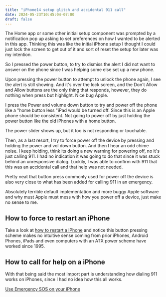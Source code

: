 ```yaml
---
title: "iPhone14 setup glitch and accidental 911 call"
date: 2024-05-23T10:45:04-07:00
draft: false
---
```

The Home app or some other initial setup component was prompted by a notification pop up asking to set preferences on how I wanted to be alerted in this app.
Thinking this was like the initial iPhone setup I
thought I could just lock the screen to get out of it and sort of reset the setup for later was my intention. 

So I pressed the power button,
to try to dismiss the alert I did not want to answer on the phone since I was helping some else set up a new phone.

Upon pressing the power button to attempt to unlock the phone again, I see the alert is still showing.
And it's over the lock screen, and the Don't Allow and Allow buttons are the only thing that responds,
however, they do nothing when press but highlight.
Nice bug Apple.

I press the Power
and volume down button to try and power off the phone like a "home button less "iPad would be turned off.
Since this is an Apple phone should be consistent.
Not going to power off by just holding the power button like the old iPhones with a home button.

The power slider shows up, but it too is not responding or touchable.

Then, as a last resort, I try to force power off the device by pressing and holding the power and vol down button.
And then I hear an odd chime noise.
I keep holding, think its doing a new warning for powering off, no it's just calling 911.
I had no indication it was going to do that since it was stuck behind an unresponsive dialog.
Luckily, I was able to confirm with 911 that this was an accidental call and that help was not needed. 

Pretty neat that button press commonly used for power off the device is also very close to what
has been added for calling 911 in an emergency.

Absolutely terrible default implementation and more buggy Apple software and why must Apple must mess
with how you power off a device,
just make no sense to me. 

## How to force to restart an iPhone

Take a look at [how to restart a iPhone](https://support.apple.com/guide/iphone/force-restart-iphone-iph8903c3ee6/ios) and notice this button pressing scheme makes no intuitive sense coming from prior iPhones, Android Phones, iPads and even computers with an ATX power scheme have worked since 1995.  

## How to call for help on a iPhone

With that being said the most import part is understanding how dialing 911 works on iPhones, since I had no idea how this all works.

[Use Emergency SOS on your iPhone](https://support.apple.com/en-us/104992)


